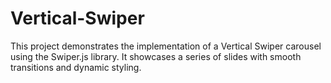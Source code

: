 # Vertical-Swiper
This project demonstrates the implementation of a Vertical Swiper carousel using the Swiper.js library. It showcases a series of slides with smooth transitions and dynamic styling.
